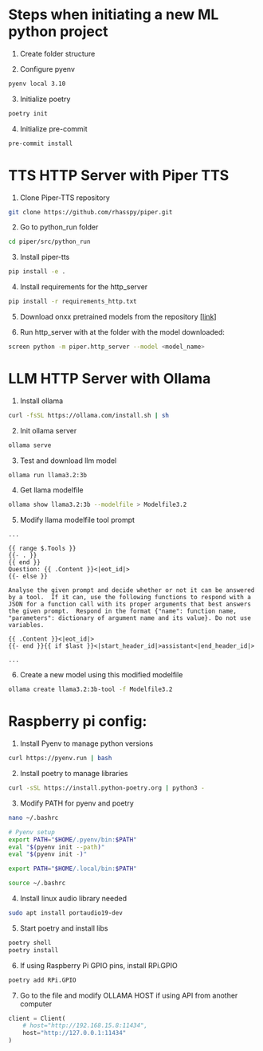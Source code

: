 # Steps when initiating a new ML python project

1. Create folder structure

2. Configure pyenv

```bash
pyenv local 3.10
```

3. Initialize poetry

```bash
poetry init
```

4. Initialize pre-commit

```bash
pre-commit install
```

# TTS HTTP Server with Piper TTS

1. Clone Piper-TTS repository

```bash
git clone https://github.com/rhasspy/piper.git
```

2. Go to python_run folder

```bash
cd piper/src/python_run
```

3. Install piper-tts

```bash
pip install -e .
```

4. Install requirements for the http_server

```bash
pip install -r requirements_http.txt
```

5. Download onxx pretrained models from the repository [\[link\]](https://github.com/rhasspy/piper/blob/master/VOICES.md)

6. Run http_server with at the folder with the model downloaded:

```bash
screen python -m piper.http_server --model <model_name>
```

# LLM HTTP Server with Ollama

1. Install ollama

```bash
curl -fsSL https://ollama.com/install.sh | sh
```

2. Init ollama server

```bash
ollama serve
```

3. Test and download llm model

```bash
ollama run llama3.2:3b
```

4. Get llama modelfile

```bash
ollama show llama3.2:3b --modelfile > Modelfile3.2
```

5. Modify llama modelfile tool prompt

```
...

{{ range $.Tools }}
{{- . }}
{{ end }}
Question: {{ .Content }}<|eot_id|>
{{- else }}

Analyse the given prompt and decide whether or not it can be answered by a tool.  If it can, use the following functions to respond with a JSON for a function call with its proper arguments that best answers the given prompt.  Respond in the format {"name": function name, "parameters": dictionary of argument name and its value}. Do not use variables.

{{ .Content }}<|eot_id|>
{{- end }}{{ if $last }}<|start_header_id|>assistant<|end_header_id|>

...
```

6. Create a new model using this modified modelfile

```bash
ollama create llama3.2:3b-tool -f Modelfile3.2
```

# Raspberry pi config:

1. Install Pyenv to manage python versions

```bash
curl https://pyenv.run | bash
```

2. Install poetry to manage libraries

```bash
curl -sSL https://install.python-poetry.org | python3 -
```

3. Modify PATH for pyenv and poetry

```bash
nano ~/.bashrc
```

```bash
# Pyenv setup
export PATH="$HOME/.pyenv/bin:$PATH"
eval "$(pyenv init --path)"
eval "$(pyenv init -)"
```

```bash
export PATH="$HOME/.local/bin:$PATH"
```

```bash
source ~/.bashrc
```

4. Install linux audio library needed

```bash
sudo apt install portaudio19-dev
```

5. Start poetry and install libs

```bash
poetry shell
poetry install
```

6. If using Raspberry Pi GPIO pins, install RPi.GPIO

```bash
poetry add RPi.GPIO
```

7. Go to the file and modify OLLAMA HOST if using API from another computer

```python
client = Client(
    # host="http://192.168.15.8:11434",
    host="http://127.0.0.1:11434"
)
```
